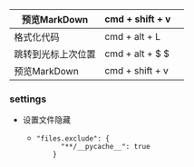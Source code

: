 | 预览MarkDown       | cmd + shift + v |      |
| ------------------ | --------------- | ---- |
| 格式化代码         | cmd + alt + L   |      |
| 跳转到光标上次位置 | cmd + alt + $ $ |      |
| 预览MarkDown       | cmd + shift + v |      |











### settings

* 设置文件隐藏

  * ```
    "files.exclude": {
          "**/__pycache__": true  
    	}
    ```

    

